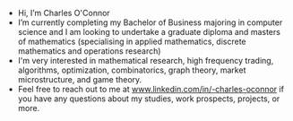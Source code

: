 - Hi, I’m Charles O'Connor
- I’m currently completing my Bachelor of Business majoring in computer science and I am looking to undertake a graduate diploma and masters of mathematics (specialising in applied mathematics, discrete mathematics and operations research)
- I'm very interested in mathematical research, high frequency trading, algorithms, optimization, combinatorics, graph theory, market microstructure, and game theory.
- Feel free to reach out to me at www.linkedin.com/in/-charles-oconnor if you have any questions about my studies, work prospects, projects, or more.


<!---
CharlesOc645/CharlesOc645 is a ✨ special ✨ repository because its `README.md` (this file) appears on your GitHub profile.
You can click the Preview link to take a look at your changes.
--->
